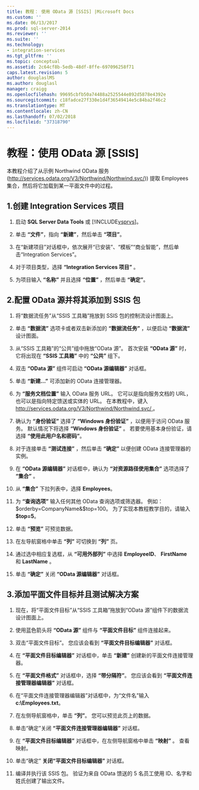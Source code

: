 ```yaml
---
title: 教程： 使用 OData 源 [SSIS] |Microsoft Docs
ms.custom: ''
ms.date: 06/13/2017
ms.prod: sql-server-2014
ms.reviewer: ''
ms.suite: ''
ms.technology:
- integration-services
ms.tgt_pltfrm: ''
ms.topic: conceptual
ms.assetid: 2c64cf8b-5edb-48df-8ffe-697096258f71
caps.latest.revision: 5
author: douglaslMS
ms.author: douglasl
manager: craigg
ms.openlocfilehash: 99695cbfb50a74488a2525544e892d5878e4392e
ms.sourcegitcommit: c18fadce27f330e1d4f36549414e5c84ba2f46c2
ms.translationtype: MT
ms.contentlocale: zh-CN
ms.lasthandoff: 07/02/2018
ms.locfileid: "37318790"
---
```

# <a name="tutorial-using-the-odata-source-ssis"></a>教程：使用 OData 源 [SSIS]
  本教程介绍了从示例 Northwind OData 服务 (http://services.odata.org/V3/Northwind/Northwind.svc/)) 提取 Employees 集合，然后将它加载到某一平面文件中的过程。  
  
## <a name="1-create-an-integration-services-project"></a>1.创建 Integration Services 项目  
  
1.  启动 **SQL Server Data Tools** 或 [!INCLUDE[vsprvs](../../includes/vsprvs-md.md)]。  
  
2.  单击 **“文件”**，指向 **“新建”**，然后单击 **“项目”**。  
  
3.  在“新建项目”对话框中，依次展开“已安装”、“模板”“商业智能”，然后单击“Integration Services”。  
  
4.  对于项目类型，选择 **“Integration Services 项目”** 。  
  
5.  为项目输入 **“名称”** 并且选择 **“位置”** ，然后单击 **“确定”**。  
  
## <a name="2-add-and-configure-odata-source-to-the-ssis-package"></a>2.配置 OData 源并将其添加到 SSIS 包  
  
1.  将“数据流任务”从“SSIS 工具箱”拖放到 SSIS 包的控制流设计图面上。  
  
2.  单击 **“数据流”** 选项卡或者双击新添加的 **“数据流任务”** ，以便启动 **“数据流”** 设计图面。  
  
3.  从“SSIS 工具箱”的“公共”组中拖放“OData 源”。 首次安装 **“OData 源”** 时，它将出现在 **“SSIS 工具箱”** 中的 **“公共”** 组下。  
  
4.  双击 **“OData 源”** 组件可启动 **“OData 源编辑器”** 对话框。  
  
5.  单击 **“新建…”** 可添加新的 OData 连接管理器。  
  
6.  为 **“服务文档位置”** 输入 OData 服务 URL。 它可以是指向服务文档的 URL，也可以是指向特定馈送或实体的 URL。 在本教程中，键入[ http://services.odata.org/V3/Northwind/Northwind.svc/ ](http://services.odata.org/V3/Northwind/Northwind.svc/)。  
  
7.  确认为 **“身份验证”** 选择了 **“Windows 身份验证”** ，以便用于访问 OData 服务。 默认情况下将选择 **“Windows 身份验证”** 。 若要使用基本身份验证，请选择 **“使用此用户名和密码”**。  
  
8.  对于连接单击 **“测试连接”** ，然后单击 **“确定”** 以便创建 OData 连接管理器的实例。  
  
9. 在 **“OData 源编辑器”** 对话框中，确认为 **“对资源路径使用集合”** 选项选择了 **“集合”** 。  
  
10. 从 **“集合”** 下拉列表中，选择 **Employees**。  
  
11. 为 **“查询选项”** 输入任何其他 OData 查询选项或筛选器。 例如： $orderby=CompanyName&$top=100。 为了实现本教程教学目的，请输入 **$top=5**。  
  
12. 单击 **“预览”** 可预览数据。  
  
13. 在左导航窗格中单击 **“列”** 可切换到 **“列”** 页。  
  
14. 通过选中相应复选框，从 **“可用外部列”** 中选择 **EmployeeID**、 **FirstName** 和 **LastName** 。  
  
15. 单击 **“确定”** 关闭 **“OData 源编辑器”** 对话框。  
  
## <a name="3-add-flat-file-destination-and-test-the-solution"></a>3.添加平面文件目标并且测试解决方案  
  
1.  现在，将“平面文件目标”从“SSIS 工具箱”拖放到“OData 源”组件下的数据流设计图面上。  
  
2.  使用蓝色箭头将 **“OData 源”** 组件与 **“平面文件目标”** 组件连接起来。  
  
3.  双击“平面文件目标”。 您应该会看到 **“平面文件目标编辑器”** 对话框。  
  
4.  在 **“平面文件目标编辑器”** 对话框中，单击 **“新建”** 创建新的平面文件连接管理器。  
  
5.  在 **“平面文件格式”** 对话框中，选择 **“带分隔符”**。 您应该会看到 **“平面文件连接管理器编辑器”** 对话框。  
  
6.  在“平面文件连接管理器编辑器”对话框中，为“文件名”输入 **c:\Employees.txt**。  
  
7.  在左侧导航窗格中，单击 **“列”**。 您可以预览此页上的数据。  
  
8.  单击“确定”关闭 **“平面文件连接管理器编辑器”** 对话框。  
  
9. 在 **“平面文件目标编辑器”** 对话框中，在左侧导航窗格中单击 **“映射”** 。 查看映射。  
  
10. 单击“确定” **关闭“平面文件目标编辑器”** 对话框。  
  
11. 编译并执行该 SSIS 包。 验证为来自 OData 馈送的 5 名员工使用 ID、名字和姓氏创建了输出文件。  
  
  
